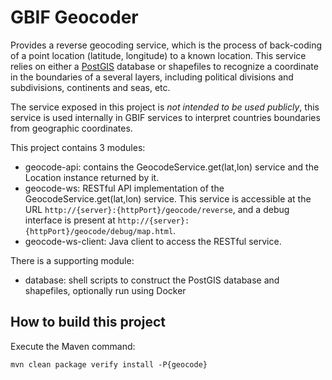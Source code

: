 # GBIF Geocoder

Provides a reverse geocoding service, which is the process of back-coding of a point location (latitude,
longitude) to a known location. This service relies on either a [PostGIS](https://postgis.net/) database
or shapefiles to recognize a coordinate in the boundaries of a several layers, including political divisions
and subdivisions, continents and seas, etc.

The service exposed in this project is *not intended to be used publicly*, this service is used internally in GBIF
services to interpret countries boundaries from geographic coordinates.

This project contains 3 modules:
  * geocode-api: contains the GeocodeService.get(lat,lon) service and the Location instance returned by it.
  * geocode-ws: RESTful API implementation of the GeocodeService.get(lat,lon) service.
    This service is accessible at the URL `http://{server}:{httpPort}/geocode/reverse`, and a debug interface is present at
    `http://{server}:{httpPort}/geocode/debug/map.html`.
  * geocode-ws-client: Java client to access the RESTful service.

There is a supporting module:
  * database: shell scripts to construct the PostGIS database and shapefiles, optionally run using Docker

## How to build this project

Execute the Maven command:
```
mvn clean package verify install -P{geocode}
```
